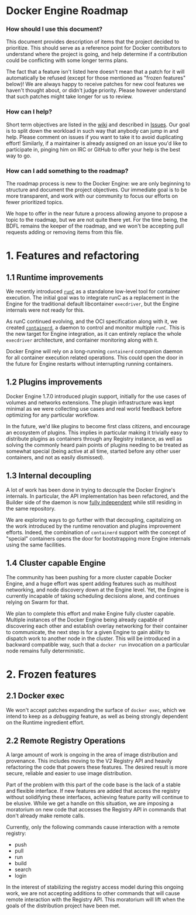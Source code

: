 Docker Engine Roadmap
=====================

### How should I use this document?

This document provides description of items that the project decided to prioritize. This should
serve as a reference point for Docker contributors to understand where the project is going, and
help determine if a contribution could be conflicting with some longer terms plans.

The fact that a feature isn't listed here doesn't mean that a patch for it will automatically be
refused (except for those mentioned as "frozen features" below)! We are always happy to receive
patches for new cool features we haven't thought about, or didn't judge priority. Please however
understand that such patches might take longer for us to review.

### How can I help?

Short term objectives are listed in the [wiki](https://github.com/docker/docker/wiki) and described
in [Issues](https://github.com/docker/docker/issues?q=is%3Aopen+is%3Aissue+label%3Aroadmap). Our
goal is to split down the workload in such way that anybody can jump in and help. Please comment on
issues if you want to take it to avoid duplicating effort! Similarly, if a maintainer is already
assigned on an issue you'd like to participate in, pinging him on IRC or GitHub to offer your help is
the best way to go.

### How can I add something to the roadmap?

The roadmap process is new to the Docker Engine: we are only beginning to structure and document the
project objectives. Our immediate goal is to be more transparent, and work with our community to
focus our efforts on fewer prioritized topics.

We hope to offer in the near future a process allowing anyone to propose a topic to the roadmap, but
we are not quite there yet. For the time being, the BDFL remains the keeper of the roadmap, and we
won't be accepting pull requests adding or removing items from this file.

# 1. Features and refactoring

## 1.1 Runtime improvements

We recently introduced [`runC`](https://runc.io) as a standalone low-level tool for container
execution. The initial goal was to integrate runC as a replacement in the Engine for the traditional
default libcontainer `execdriver`, but the Engine internals were not ready for this.

As runC continued evolving, and the OCI specification along with it, we created
[`containerd`](https://containerd.tools/), a daemon to control and monitor multiple `runC`. This is
the new target for Engine integration, as it can entirely replace the whole `execdriver`
architecture, and container monitoring along with it.

Docker Engine will rely on a long-running `containerd` companion daemon for all container execution
related operations. This could open the door in the future for Engine restarts without interrupting
running containers.

## 1.2 Plugins improvements

Docker Engine 1.7.0 introduced plugin support, initially for the use cases of volumes and networks
extensions. The plugin infrastructure was kept minimal as we were collecting use cases and real
world feedback before optimizing for any particular workflow.

In the future, we'd like plugins to become first class citizens, and encourage an ecosystem of
plugins. This implies in particular making it trivially easy to distribute plugins as containers
through any Registry instance, as well as solving the commonly heard pain points of plugins needing
to be treated as somewhat special (being active at all time, started before any other user
containers, and not as easily dismissed).

## 1.3 Internal decoupling

A lot of work has been done in trying to decouple the Docker Engine's internals. In particular, the
API implementation has been refactored, and the Builder side of the daemon is now
[fully independent](https://github.com/docker/docker/tree/master/builder) while still residing in
the same repository.

We are exploring ways to go further with that decoupling, capitalizing on the work introduced by the
runtime renovation and plugins improvement efforts. Indeed, the combination of `containerd` support
with the concept of "special" containers opens the door for bootstrapping more Engine internals
using the same facilities.

## 1.4 Cluster capable Engine

The community has been pushing for a more cluster capable Docker Engine, and a huge effort was spent
adding features such as multihost networking, and node discovery down at the Engine level. Yet, the
Engine is currently incapable of taking scheduling decisions alone, and continues relying on Swarm
for that.

We plan to complete this effort and make Engine fully cluster capable. Multiple instances of the
Docker Engine being already capable of discovering each other and establish overlay networking for
their container to communicate, the next step is for a given Engine to gain ability to dispatch work
to another node in the cluster. This will be introduced in a backward compatible way, such that a
`docker run` invocation on a particular node remains fully deterministic.

# 2. Frozen features

## 2.1 Docker exec

We won't accept patches expanding the surface of `docker exec`, which we intend to keep as a
*debugging* feature, as well as being strongly dependent on the Runtime ingredient effort.

## 2.2 Remote Registry Operations

A large amount of work is ongoing in the area of image distribution and provenance. This includes
moving to the V2 Registry API and heavily refactoring the code that powers these features. The
desired result is more secure, reliable and easier to use image distribution.

Part of the problem with this part of the code base is the lack of a stable and flexible interface.
If new features are added that access the registry without solidifying these interfaces, achieving
feature parity will continue to be elusive. While we get a handle on this situation, we are imposing
a moratorium on new code that accesses the Registry API in commands that don't already make remote
calls.

Currently, only the following commands cause interaction with a remote registry:

  - push
  - pull
  - run
  - build
  - search
  - login

In the interest of stabilizing the registry access model during this ongoing work, we are not
accepting additions to other commands that will cause remote interaction with the Registry API. This
moratorium will lift when the goals of the distribution project have been met.
